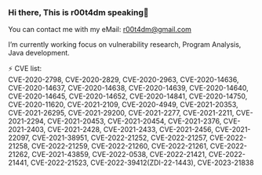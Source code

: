 ### Hi there, This is r00t4dm speaking👋
You can contact me with my eMail: r00t4dm@gmail.com
<!--
**r00t4dm/r00t4dm** is a ✨ _special_ ✨ repository because its `README.md` (this file) appears on your GitHub profile.

Here are some ideas to get you started:

- 🔭 I’m currently working on ...
- 🌱 I’m currently learning ...
- 👯 I’m looking to collaborate on ...
- 🤔 I’m looking for help with ...
- 💬 Ask me about ...
- 📫 How to reach me: ...
- 😄 Pronouns: ...
- ⚡ Fun fact: ...
-->

I’m currently working focus on vulnerability research, Program Analysis, Java development.

⚡ CVE list:  
CVE-2020-2798, CVE-2020-2829, CVE-2020-2963, CVE-2020-14636, CVE-2020-14637, CVE-2020-14638, CVE-2020-14639, CVE-2020-14640, CVE-2020-14645, CVE-2020-14652, CVE-2020-14841, CVE-2020-14750, CVE-2020-11620, CVE-2021-2109, CVE-2020-4949, CVE-2021-20353, CVE-2021-26295, CVE-2021-29200, CVE-2021-2277, CVE-2021-2211, CVE-2021-2294, CVE-2021-20453, CVE-2021-20454, CVE-2021-2376, CVE-2021-2403, CVE-2021-2428, CVE-2021-2433, CVE-2021-2456, CVE-2021-22097, CVE-2021-38951, CVE-2022-21252, CVE-2022-21257, CVE-2022-21258, CVE-2022-21259, CVE-2022-21260, CVE-2022-21261, CVE-2022-21262, CVE-2021-43859, CVE-2022-0538, CVE-2022-21421, CVE-2022-21441, CVE-2022-21523, CVE-2022-39412(ZDI-22-1443), CVE-2023-21838
